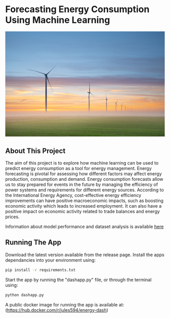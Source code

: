 # Forecasting Energy Consumption Using Machine Learning

<img src="/assets/images/energyimage1.jpg">

## About This Project
The aim of this project is to explore how machine learning can be used to predict energy consumption as a tool for energy management. Energy forecasting is pivotal for assessing how different factors may affect energy production, consumption and demand. Energy consumption forecasts allow us to stay prepared for events in the future by managing the efficiency of power systems and requirements for different energy sources. According to the International Energy Agency, cost-effective energy efficiency improvements can have positive macroeconomic impacts, such as boosting economic activity which leads to increased employment. It can also have a positive impact on economic activity related to trade balances and energy prices.

Information about model performance and dataset analysis is available [here](https://github.com/JulesJ1/Energy_Generation/tree/main/scripts/README.md)

## Running The App
Download the latest version available from the release page. Install the apps dependancies into your environment using:
```bash
pip install -r requirements.txt
```

Start the app by running the "dashapp.py" file, or through the terminal using:
```bash
python dashapp.py
```
A public docker image for running the app is available at: (https://hub.docker.com/r/jules594/energy-dash)
